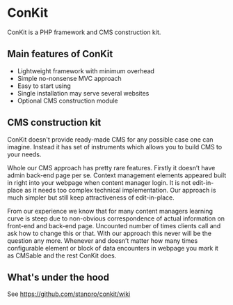 ﻿# ConKit

ConKit is a PHP framework and CMS construction kit.

## Main features of ConKit

* Lightweight framework with minimum overhead
* Simple no-nonsense MVC approach
* Easy to start using
* Single installation may serve several websites
* Optional CMS construction module 

## CMS construction kit

ConKit doesn't provide ready-made CMS for any possible case one can imagine. Instead it has set of instruments which allows you to build CMS to your needs.

Whole our CMS approach has pretty rare features. Firstly it doesn’t have admin back-end page per se. Context management elements appeared built in right into your webpage when content manager login. It is not edit-in-place as it needs too complex technical implementation. Our approach is much simpler but still keep attractiveness of edit-in-place. 

From our experience we know that for many content managers learning curve is steep due to non-obvious correspondence of actual information on front-end and back-end page. Uncounted number of times clients call and ask how to change this or that. With our approach this never will be the question any more. Whenever and doesn’t matter how many times configurable element or block of data encounters in webpage you mark it as CMSable and the rest ConKit does. 

## What's under the hood

See <https://github.com/stanpro/conkit/wiki>
